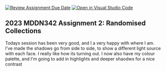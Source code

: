 [![Review Assignment Due Date](https://classroom.github.com/assets/deadline-readme-button-8d59dc4de5201274e310e4c54b9627a8934c3b88527886e3b421487c677d23eb.svg)](https://classroom.github.com/a/TMOxyln0)
[![Open in Visual Studio Code](https://classroom.github.com/assets/open-in-vscode-c66648af7eb3fe8bc4f294546bfd86ef473780cde1dea487d3c4ff354943c9ae.svg)](https://classroom.github.com/online_ide?assignment_repo_id=10649353&assignment_repo_type=AssignmentRepo)
## 2023 MDDN342 Assignment 2: Randomised Collections


Todays session has been very good, and I a very happy with where I am. I've made the shadows go from side to side, to show a different light source with each face. I really like how its turning out. I now also have my colour palette, and I'm going to add in highlights and deeper shaodws for a nice contrast